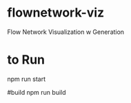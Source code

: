 # flownetwork-viz
Flow Network Visualization w Generation

# to Run
npm run start

#build
npm run build